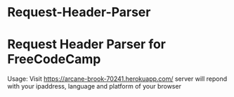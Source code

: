 # Request-Header-Parser
Request Header Parser for FreeCodeCamp
======================================

Usage:
Visit https://arcane-brook-70241.herokuapp.com/
server will repond with your ipaddress, language and platform of your browser
